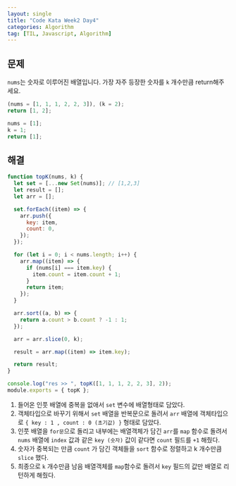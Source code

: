 ```yaml
---
layout: single
title: "Code Kata Week2 Day4"
categories: Algorithm
tag: [TIL, Javascript, Algorithm]
---
```


## 문제

`nums`는 숫자로 이루어진 배열입니다. 가장 자주 등장한 숫자를 `k` 개수만큼 return해주세요.

```jsx
(nums = [1, 1, 1, 2, 2, 3]), (k = 2);
return [1, 2];

nums = [1];
k = 1;
return [1];
```

## 해결

```jsx
function topK(nums, k) {
  let set = [...new Set(nums)]; // [1,2,3]
  let result = [];
  let arr = [];

  set.forEach((item) => {
    arr.push({
      key: item,
      count: 0,
    });
  });

  for (let i = 0; i < nums.length; i++) {
    arr.map((item) => {
      if (nums[i] === item.key) {
        item.count = item.count + 1;
      }
      return item;
    });
  }

  arr.sort((a, b) => {
    return a.count > b.count ? -1 : 1;
  });

  arr = arr.slice(0, k);

  result = arr.map((item) => item.key);

  return result;
}

console.log("res >> ", topK([1, 1, 1, 2, 2, 3], 2));
module.exports = { topK };
```

1. 들어온 인풋 배열에 중복을 없애서 `set` 변수에 배열형태로 담았다.
2. 객체타입으로 바꾸기 위해서 `set` 배열을 반복문으로 돌려서 `arr` 배열에 객체타입으로 `{ key : 1 , count : 0 (초기값) }` 형태로 담았다.
3. 인풋 배열을 `for문`으로 돌리고 내부에는 배열객체가 담긴 `arr`를 `map` 함수로 돌려서 `nums` 배열에 `index` 값과 같은 `key (숫자)` 값이 같다면 `count` 필드를 `+1` 해줬다.
4. 숫자가 중복되는 만큼 `count` 가 담긴 객체들을 `sort` 함수로 정렬하고 k 개수만큼 `slice` 했다.
5. 최종으로 `k` 개수만큼 남음 배열객체를 `map`함수로 돌려서 `key` 필드의 값만 배열로 리턴하게 해줬다.
